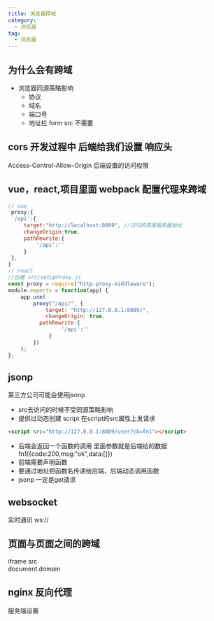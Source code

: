 ```yaml
---
title: 浏览器跨域
category:
  - 浏览器
tag:
  - 浏览器
---
```

## 为什么会有跨域 
- 浏览器同源策略影响
    - 协议
    - 域名
    - 端口号
    - 地址栏  form src 不需要
## cors 开发过程中 后端给我们设置  响应头   
Access-Control-Allow-Origin  后端设置的访问权限
##  vue，react,项目里面 webpack 配置代理来跨域
```js 
// vue
 proxy:{
 '/api':{
     target:"http://localhost:8089", //访问的真是服务器地址
     changeOrigin:true,
     pathRewrite:{
         '/api':''
     }
 },
}    
// react 
//创建 src/setupProxy.js
const proxy = require("http-proxy-middleware");
module.exports = function(app) {
    app.use(
        proxy("/api/", {
            target: "http://127.0.0.1:8089/",
            changeOrigin: true,
          pathRewrite:{
                 '/api':''
             }
        })
    );
};
```
## jsonp
第三方公司可能会使用jsonp
- src去访问的时候不受同源策略影响
- 提供过动态创建 script 在script的src属性上发请求
```html
<script src="http://127.0.0.1:8089/user?cb=fn1"></script>
```
- 后端会返回一个函数的调用 里面参数就是后端给的数据  fn1({code:200,msg:"ok",data:[]})
- 前端需要声明函数
-  要通过地址把函数名传递给后端，后端动态调用函数
- jsonp 一定是get请求
##  websocket
实时通讯
ws://
##  页面与页面之间的跨域
iframe  src  
document.domain
## nginx 反向代理
服务端设置
